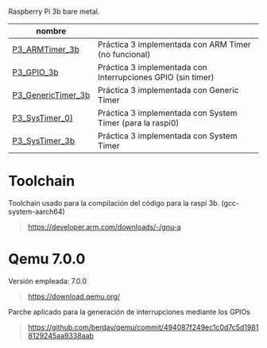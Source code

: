 Raspberry Pi 3b bare metal.

|nombre          |                                                           |
|----------------|-----------------------------------------------------------|
|[P3_ARMTimer_3b](https://github.com/junouyangf/qemu-int/tree/main/P3_ARMTimer_3b)|Práctica 3 implementada con ARM Timer (no funcional)|
|[P3_GPIO_3b](https://github.com/junouyangf/qemu-int/tree/main/P3_GPIO_3b)|Práctica 3 implementada con Interrupciones GPIO (sin timer)|
|[P3_GenericTimer_3b](https://github.com/junouyangf/qemu-int/tree/main/P3_GenericTimer_3b)|Práctica 3 implementada con Generic Timer|
|[P3_SysTimer_0)](https://github.com/junouyangf/qemu-int/tree/main/P3_SysTimer_0)|Práctica 3 implementada con System Timer (para la raspi0)|
|[P3_SysTimer_3b](https://github.com/junouyangf/qemu-int/tree/main/P3_SysTimer_3b)|Práctica 3 implementada con System Timer|

# Toolchain
Toolchain usado para la compilación del código para la raspi 3b. (gcc-system-aarch64)
>https://developer.arm.com/downloads/-/gnu-a

# Qemu 7.0.0
Versión empleada: 7.0.0
>https://download.qemu.org/

Parche aplicado para la generación de interrupciones mediante los GPIOs
>https://github.com/berdav/qemu/commit/494087f249ec1c0d7c5d19818129245aa9338aab
